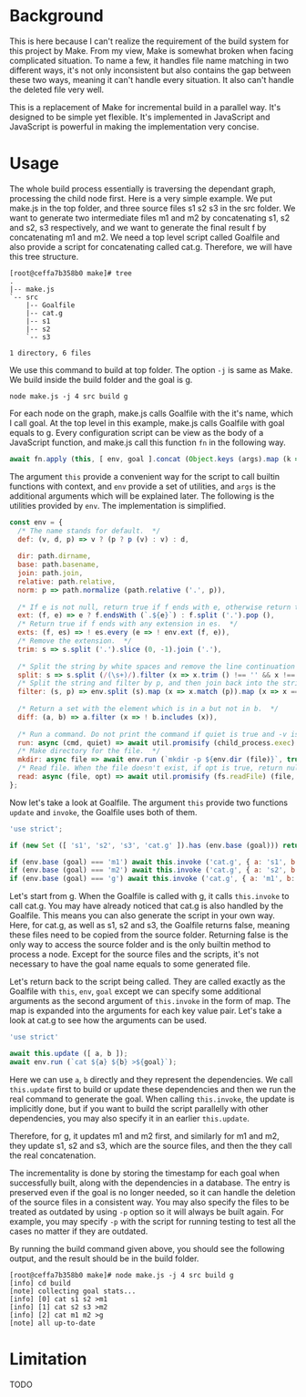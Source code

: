 # Background

This is here because I can't realize the requirement of the build system for this project by Make. From my view, Make is somewhat broken when facing complicated situation. To name a few, it handles file name matching in two different ways, it's not only inconsistent but also contains the gap between these two ways, meaning it can't handle every situation. It also can't handle the deleted file very well.

This is a replacement of Make for incremental build in a parallel way. It's designed to be simple yet flexible. It's implemented in JavaScript and JavaScript is powerful in making the implementation very concise.

# Usage

The whole build process essentially is traversing the dependant graph, processing the child node first. Here is a very simple example. We put make.js in the top folder, and three source files s1 s2 s3 in the src folder. We want to generate two intermediate files m1 and m2 by concatenating s1, s2 and s2, s3 respectively, and we want to generate the final result f by concatenating m1 and m2. We need a top level script called Goalfile and also provide a script for concatenating called cat.g. Therefore, we will have this tree structure.

```console
[root@ceffa7b358b0 make]# tree
.
|-- make.js
`-- src
    |-- Goalfile
    |-- cat.g
    |-- s1
    |-- s2
    `-- s3

1 directory, 6 files
```

We use this command to build at top folder. The option `-j` is same as Make. We build inside the build folder and the goal is g.

```shell
node make.js -j 4 src build g
```

For each node on the graph, make.js calls Goalfile with the it's name, which I call goal. At the top level in this example, make.js calls Goalfile with goal equals to g. Every configuration script can be view as the body of a JavaScript function, and make.js call this function `fn` in the following way.

```javascript
await fn.apply (this, [ env, goal ].concat (Object.keys (args).map (k => args[k])));
```

The argument `this` provide a convenient way for the script to call builtin functions with context, and `env` provide a set of utilities, and `args` is the additional arguments which will be explained later. The following is the utilities provided by `env`. The implementation is simplified.

```javascript
const env = {
  /* The name stands for default.  */
  def: (v, d, p) => v ? (p ? p (v) : v) : d,
  
  dir: path.dirname,
  base: path.basename,
  join: path.join,
  relative: path.relative,
  norm: p => path.normalize (path.relative ('.', p)),
  
  /* If e is not null, return true if f ends with e, otherwise return the extension of f.  */
  ext: (f, e) => e ? f.endsWith (`.${e}`) : f.split ('.').pop (),
  /* Return true if f ends with any extension in es.  */
  exts: (f, es) => ! es.every (e => ! env.ext (f, e)),
  /* Remove the extension.  */
  trim: s => s.split ('.').slice (0, -1).join ('.'),
  
  /* Split the string by white spaces and remove the line continuation symbol \\.  */
  split: s => s.split (/(\s+)/).filter (x => x.trim () !== '' && x !== '\\'),
  /* Split the string and filter by p, and then join back into the string by space.  */
  filter: (s, p) => env.split (s).map (x => x.match (p)).map (x => x === null ? '' : x[0]).join (' '),
  
  /* Return a set with the element which is in a but not in b.  */
  diff: (a, b) => a.filter (x => ! b.includes (x)),
  
  /* Run a command. Do not print the command if quiet is true and -v is not specified.  */
  run: async (cmd, quiet) => await util.promisify (child_process.exec) (cmd),
  /* Make directory for the file.  */
  mkdir: async file => await env.run (`mkdir -p ${env.dir (file)}`, true),
  /* Read file. When the file doesn't exist, if opt is true, return null, otherwise terminate the build.  */
  read: async (file, opt) => await util.promisify (fs.readFile) (file, 'utf8')
};
```

Now let's take a look at Goalfile. The argument `this` provide two functions `update` and `invoke`, the Goalfile uses both of them.

```javascript
'use strict';

if (new Set ([ 's1', 's2', 's3', 'cat.g' ]).has (env.base (goal))) return false;

if (env.base (goal) === 'm1') await this.invoke ('cat.g', { a: 's1', b: 's2' });
if (env.base (goal) === 'm2') await this.invoke ('cat.g', { a: 's2', b: 's3' });
if (env.base (goal) === 'g') await this.invoke ('cat.g', { a: 'm1', b: 'm2' });
```

Let's start from g. When the Goalfile is called with g, it calls `this.invoke` to call cat.g. You may have already noticed that cat.g is also handled by the Goalfile. This means you can also generate the script in your own way. Here, for cat.g, as well as s1, s2 and s3, the Goalfile returns false, meaning these files need to be copied from the source folder. Returning false is the only way to access the source folder and is the only builtin method to process a node. Except for the source files and the scripts, it's not necessary to have the goal name equals to some generated file.

Let's return back to the script being called. They are called exactly as the Goalfile with `this`, `env`, `goal` except we can specify some additional arguments as the second argument of `this.invoke` in the form of map. The map is expanded into the arguments for each key value pair. Let's take a look at cat.g to see how the arguments can be used.

```javascript
'use strict'

await this.update ([ a, b ]);
await env.run (`cat ${a} ${b} >${goal}`);
```

Here we can use `a`, `b` directly and they represent the dependencies. We call `this.update` first to build or update these dependencies and then we run the real command to generate the goal. When calling `this.invoke`, the update is implicitly done, but if you want to build the script parallelly with other dependencies, you may also specify it in an earlier `this.update`.

Therefore, for g, it updates m1 and m2 first, and similarly for m1 and m2, they update s1, s2 and s3, which are the source files, and then the they call the real concatenation.

The incrementality is done by storing the timestamp for each goal when successfully built, along with the dependencies in a database. The entry is preserved even if the goal is no longer needed, so it can handle the deletion of the source files in a consistent way. You may also specify the files to be treated as outdated by using `-p` option so it will always be built again. For example, you may specify `-p` with the script for running testing to test all the cases no matter if they are outdated.

By running the build command given above, you should see the following output, and the result should be in the build folder.

```console
[root@ceffa7b358b0 make]# node make.js -j 4 src build g
[info] cd build
[note] collecting goal stats...
[info] [0] cat s1 s2 >m1
[info] [1] cat s2 s3 >m2
[info] [2] cat m1 m2 >g
[note] all up-to-date
```

# Limitation

TODO
